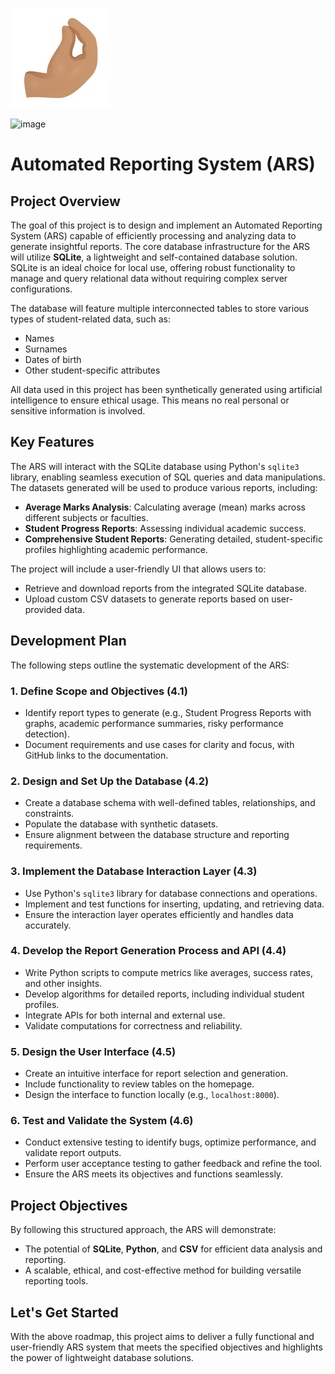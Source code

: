 ![Logo](static/imgs/dfavicon.svg "Logo")  

<img width="800" alt="image" src="https://github.com/user-attachments/assets/c952cbdf-0dd9-4ae4-b995-d74fc3265d5a" />


# Automated Reporting System (ARS)

## Project Overview

The goal of this project is to design and implement an Automated Reporting System (ARS) capable of efficiently processing and analyzing data to generate insightful reports. The core database infrastructure for the ARS will utilize **SQLite**, a lightweight and self-contained database solution. SQLite is an ideal choice for local use, offering robust functionality to manage and query relational data without requiring complex server configurations.

The database will feature multiple interconnected tables to store various types of student-related data, such as:
- Names
- Surnames
- Dates of birth
- Other student-specific attributes

All data used in this project has been synthetically generated using artificial intelligence to ensure ethical usage. This means no real personal or sensitive information is involved.

## Key Features

The ARS will interact with the SQLite database using Python's `sqlite3` library, enabling seamless execution of SQL queries and data manipulations. The datasets generated will be used to produce various reports, including:

- **Average Marks Analysis**: Calculating average (mean) marks across different subjects or faculties.
- **Student Progress Reports**: Assessing individual academic success.
- **Comprehensive Student Reports**: Generating detailed, student-specific profiles highlighting academic performance.

The project will include a user-friendly UI that allows users to:
- Retrieve and download reports from the integrated SQLite database.
- Upload custom CSV datasets to generate reports based on user-provided data.

## Development Plan

The following steps outline the systematic development of the ARS:

### 1. Define Scope and Objectives (4.1)
- Identify report types to generate (e.g., Student Progress Reports with graphs, academic performance summaries, risky performance detection).
- Document requirements and use cases for clarity and focus, with GitHub links to the documentation.

### 2. Design and Set Up the Database (4.2)
- Create a database schema with well-defined tables, relationships, and constraints.
- Populate the database with synthetic datasets.
- Ensure alignment between the database structure and reporting requirements.

### 3. Implement the Database Interaction Layer (4.3)
- Use Python's `sqlite3` library for database connections and operations.
- Implement and test functions for inserting, updating, and retrieving data.
- Ensure the interaction layer operates efficiently and handles data accurately.

### 4. Develop the Report Generation Process and API (4.4)
- Write Python scripts to compute metrics like averages, success rates, and other insights.
- Develop algorithms for detailed reports, including individual student profiles.
- Integrate APIs for both internal and external use.
- Validate computations for correctness and reliability.

### 5. Design the User Interface (4.5)
- Create an intuitive interface for report selection and generation.
- Include functionality to review tables on the homepage.
- Design the interface to function locally (e.g., `localhost:8000`).

### 6. Test and Validate the System (4.6)
- Conduct extensive testing to identify bugs, optimize performance, and validate report outputs.
- Perform user acceptance testing to gather feedback and refine the tool.
- Ensure the ARS meets its objectives and functions seamlessly.

## Project Objectives

By following this structured approach, the ARS will demonstrate:
- The potential of **SQLite**, **Python**, and **CSV** for efficient data analysis and reporting.
- A scalable, ethical, and cost-effective method for building versatile reporting tools.

## Let's Get Started

With the above roadmap, this project aims to deliver a fully functional and user-friendly ARS system that meets the specified objectives and highlights the power of lightweight database solutions.
